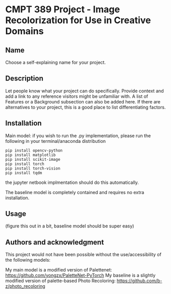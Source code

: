 # CMPT 389 Project - Image Recolorization for Use in Creative Domains

## Name
Choose a self-explaining name for your project.

## Description
Let people know what your project can do specifically. Provide context and add a link to any reference visitors might be unfamiliar with. A list of Features or a Background subsection can also be added here. If there are alternatives to your project, this is a good place to list differentiating factors.

## Installation
Main model: if you wish to run the .py implementation, please run the following in your terminal/anaconda distribution
```
pip install opencv-python
pip install matplotlib
pip install scikit-image
pip install torch
pip install torch-vision
pip install tqdm
```
the jupyter netbook implmentation should do this automatically.

The baseline model is completely contained and requires no extra installation.

## Usage
(figure this out in a bit, baseline model should be super easy)

## Authors and acknowledgment
This project would not have been possible without the use/accessibility of the following models:

My main model is a modified version of Palettenet: https://github.com/yongzx/PaletteNet-PyTorch
My baseline is a slightly modified version of palette-based Photo Recoloring: https://github.com/b-z/photo_recoloring
